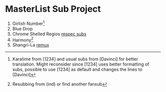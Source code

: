 # MasterList Sub Project

1. Girlish Number[^1]
2. Blue Drop
3. Chrome Shelled Regios [respec subs][81cf0a16]
4. Harmony[^2]
5. Shangri-La [remux][c8f312e6]

  [c8f312e6]: https://www.nyaa.se/?page=view&tid=148598 "720"
  [81cf0a16]: https://www.nyaa.se/?page=view&tid=424417 "Nyaa"

[^1]: Karatime from [1234] and usual subs from [Davinci] for better translation. Might reconsider since [1234] uses better formatting of subs, possible to use [1234] as default and changes the lines to [Davinci]
[^2]: Resubbing from (ind) or find another fansub